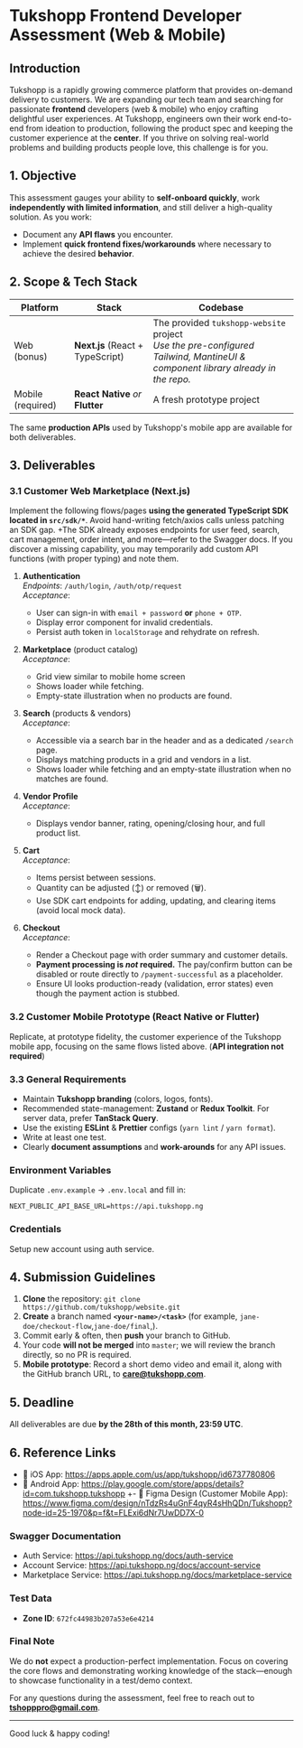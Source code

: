 # Tukshopp Frontend Developer Assessment (Web & Mobile)

## Introduction
Tukshopp is a rapidly growing commerce platform that provides on-demand delivery to customers. We are expanding our tech team and searching for passionate **frontend** developers (web & mobile) who enjoy crafting delightful user experiences. At Tukshopp, engineers own their work end-to-end from ideation to production, following the product spec and keeping the customer experience at the **center**. If you thrive on solving real-world problems and building products people love, this challenge is for you.

## 1. Objective
This assessment gauges your ability to **self-onboard quickly**, work **independently with limited information**, and still deliver a high-quality solution. As you work:
- Document any **API flaws** you encounter.
- Implement **quick frontend fixes/workarounds** where necessary to achieve the desired **behavior**.

## 2. Scope & Tech Stack
| Platform | Stack | Codebase |
| -------- | ----- | -------- |
| Web (bonus) | **Next.js** (React + TypeScript) | The provided `tukshopp-website` project<br/>*Use the pre-configured Tailwind, MantineUI & component library already in the repo.* |
| Mobile (required) | **React Native** *or* **Flutter** | A fresh prototype project |

The same **production APIs** used by Tukshopp's mobile app are available for both deliverables.

## 3. Deliverables
### 3.1 Customer Web Marketplace (Next.js)
Implement the following flows/pages **using the generated TypeScript SDK located in `src/sdk/*`**. Avoid hand-writing fetch/axios calls unless patching an SDK gap.
+The SDK already exposes endpoints for user feed, search, cart management, order intent, and more—refer to the Swagger docs. If you discover a missing capability, you may temporarily add custom API functions (with proper typing) and note them.

1. **Authentication**  
   *Endpoints*: `/auth/login`, `/auth/otp/request`  
   *Acceptance*:
   - User can sign-in with `email + password` **or** `phone + OTP`.
   - Display error component for invalid credentials.
   - Persist auth token in `localStorage` and rehydrate on refresh.

2. **Marketplace** (product catalog)  
   *Acceptance*:
   - Grid  view similar to mobile home screen
   - Shows loader while fetching.
   - Empty-state illustration when no products are found.

3. **Search** (products & vendors)  
   *Acceptance*:
   - Accessible via a search bar in the header and as a dedicated `/search` page.
   - Displays matching products in a grid and vendors in a list.
   - Shows loader while fetching and an empty-state illustration when no matches are found.

4. **Vendor Profile**  
   *Acceptance*:
   - Displays vendor banner, rating, opening/closing hour, and full product list.

5. **Cart**  
   *Acceptance*:
   - Items persist between sessions.
   - Quantity can be adjusted (↕) or removed (🗑️).
   - Use SDK cart endpoints for adding, updating, and clearing items (avoid local mock data).

6. **Checkout**  
   *Acceptance*:
   - Render a Checkout page with order summary and customer details.
   - **Payment processing is *not* required.** The pay/confirm button can be disabled or route directly to `/payment-successful` as a placeholder.
   - Ensure UI looks production-ready (validation, error states) even though the payment action is stubbed.

### 3.2 Customer Mobile Prototype (React Native or Flutter)
Replicate, at prototype fidelity, the customer experience of the Tukshopp mobile app, focusing on the same flows listed above. (**API integration not required**)

### 3.3 General Requirements
- Maintain **Tukshopp branding** (colors, logos, fonts).
- Recommended state-management: **Zustand** or **Redux Toolkit**. For server data, prefer **TanStack Query**.
- Use the existing **ESLint** & **Prettier** configs (`yarn lint` / `yarn format`).
- Write at least one test.
- Clearly **document assumptions** and **work-arounds** for any API issues.

### Environment Variables
Duplicate `.env.example` → `.env.local` and fill in:
```
NEXT_PUBLIC_API_BASE_URL=https://api.tukshopp.ng
```

### Credentials
Setup new account using auth service.

## 4. Submission Guidelines
1. **Clone** the repository: `git clone https://github.com/tukshopp/website.git`
2. **Create** a branch named **`<your-name>/<task>`** (for example, `jane-doe/checkout-flow`,`jane-doe/final`,).
3. Commit early & often, then **push** your branch to GitHub.
4. Your code **will not be merged** into `master`; we will review the branch directly, so no PR is required.
5. **Mobile prototype**: Record a short demo video and email it, along with the GitHub branch URL, to **care@tukshopp.com**.

## 5. Deadline
All deliverables are due **by the 28th of this month, 23:59 UTC**.

## 6. Reference Links
- 🛒 iOS App: https://apps.apple.com/us/app/tukshopp/id6737780806  
- 🛒 Android App: https://play.google.com/store/apps/details?id=com.tukshopp.tukshopp
+- 🎨 Figma Design (Customer Mobile App): https://www.figma.com/design/nTdzRs4uGnF4qyR4sHhQDn/Tukshopp?node-id=25-1970&p=f&t=FLExi6dNr7UwDD7X-0  

### Swagger Documentation
- Auth Service: https://api.tukshopp.ng/docs/auth-service  
- Account Service: https://api.tukshopp.ng/docs/account-service  
- Marketplace Service: https://api.tukshopp.ng/docs/marketplace-service

### Test Data
- **Zone ID**: `672fc44983b207a53e6e4214`

### Final Note
We do **not** expect a production-perfect implementation. Focus on covering the core flows and demonstrating working knowledge of the stack—enough to showcase functionality in a test/demo context.

For any questions during the assessment, feel free to reach out to **tshopppro@gmail.com**.

---
Good luck & happy coding!